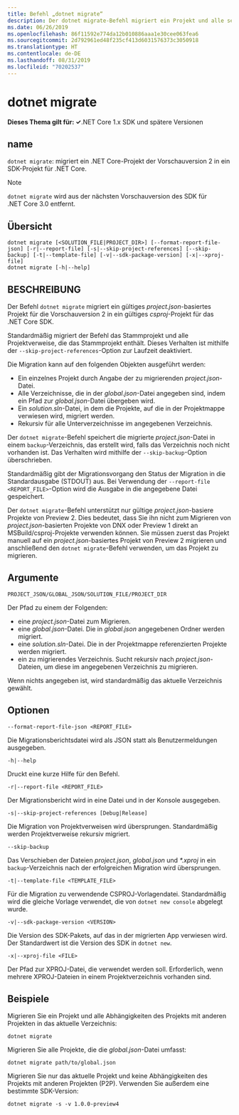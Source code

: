 ```yaml
---
title: Befehl „dotnet migrate“
description: Der dotnet migrate-Befehl migriert ein Projekt und alle seine Abhängigkeiten.
ms.date: 06/26/2019
ms.openlocfilehash: 86f11592e774da12b010886aaa1e30cee063fea6
ms.sourcegitcommit: 2d792961ed48f235cf413d6031576373c3050918
ms.translationtype: HT
ms.contentlocale: de-DE
ms.lasthandoff: 08/31/2019
ms.locfileid: "70202537"
---
```

# <a name="dotnet-migrate"></a>dotnet migrate

**Dieses Thema gilt für: ✓**.NET Core 1.x SDK und spätere Versionen

<!-- todo: uncomment when all CLI commands are reviewed
[!INCLUDE [topic-appliesto-net-core-all](../../../includes/topic-appliesto-net-core-all.md)]
-->

## <a name="name"></a>name

`dotnet migrate`: migriert ein .NET Core-Projekt der Vorschauversion 2 in ein SDK-Projekt für .NET Core.

> [!NOTE]
> `dotnet migrate` wird aus der nächsten Vorschauversion des SDK für .NET Core 3.0 entfernt.

## <a name="synopsis"></a>Übersicht

```console
dotnet migrate [<SOLUTION_FILE|PROJECT_DIR>] [--format-report-file-json] [-r|--report-file] [-s|--skip-project-references] [--skip-backup] [-t|--template-file] [-v|--sdk-package-version] [-x|--xproj-file]
dotnet migrate [-h|--help]
```

## <a name="description"></a>BESCHREIBUNG

Der Befehl `dotnet migrate` migriert ein gültiges *project.json*-basiertes Projekt für die Vorschauversion 2 in ein gültiges *csproj*-Projekt für das .NET Core SDK.

Standardmäßig migriert der Befehl das Stammprojekt und alle Projektverweise, die das Stammprojekt enthält. Dieses Verhalten ist mithilfe der `--skip-project-references`-Option zur Laufzeit deaktiviert.

Die Migration kann auf den folgenden Objekten ausgeführt werden:

* Ein einzelnes Projekt durch Angabe der zu migrierenden *project.json*-Datei.
* Alle Verzeichnisse, die in der *global.json*-Datei angegeben sind, indem ein Pfad zur *global.json*-Datei übergeben wird.
* Ein *solution.sln*-Datei, in dem die Projekte, auf die in der Projektmappe verwiesen wird, migriert werden.
* Rekursiv für alle Unterverzeichnisse im angegebenen Verzeichnis.

Der `dotnet migrate`-Befehl speichert die migrierte *project.json*-Datei in einem `backup`-Verzeichnis, das erstellt wird, falls das Verzeichnis noch nicht vorhanden ist. Das Verhalten wird mithilfe der `--skip-backup`-Option überschrieben.

Standardmäßig gibt der Migrationsvorgang den Status der Migration in die Standardausgabe (STDOUT) aus. Bei Verwendung der `--report-file <REPORT_FILE>`-Option wird die Ausgabe in die angegebene Datei gespeichert.

Der `dotnet migrate`-Befehl unterstützt nur gültige *project.json*-basiere Projekte von Preview 2. Dies bedeutet, dass Sie ihn nicht zum Migrieren von *project.json*-basierten Projekte von DNX oder Preview 1 direkt an MSBuild/csproj-Projekte verwenden können. Sie müssen zuerst das Projekt manuell auf ein *project.json*-basiertes Projekt von Preview 2 migrieren und anschließend den `dotnet migrate`-Befehl verwenden, um das Projekt zu migrieren.

## <a name="arguments"></a>Argumente

`PROJECT_JSON/GLOBAL_JSON/SOLUTION_FILE/PROJECT_DIR`

Der Pfad zu einem der Folgenden:

* eine *project.json*-Datei zum Migrieren.
* eine *global.json*-Datei. Die in *global.json* angegebenen Ordner werden migriert.
* eine *solution.sln*-Datei. Die in der Projektmappe referenzierten Projekte werden migriert.
* ein zu migrierendes Verzeichnis. Sucht rekursiv nach *project.json*-Dateien, um diese im angegebenen Verzeichnis zu migrieren.

Wenn nichts angegeben ist, wird standardmäßig das aktuelle Verzeichnis gewählt.

## <a name="options"></a>Optionen

`--format-report-file-json <REPORT_FILE>`

Die Migrationsberichtsdatei wird als JSON statt als Benutzermeldungen ausgegeben.

`-h|--help`

Druckt eine kurze Hilfe für den Befehl.

`-r|--report-file <REPORT_FILE>`

Der Migrationsbericht wird in eine Datei und in der Konsole ausgegeben.

`-s|--skip-project-references [Debug|Release]`

Die Migration von Projektverweisen wird übersprungen. Standardmäßig werden Projektverweise rekursiv migriert.

`--skip-backup`

Das Verschieben der Dateien *project.json*, *global.json* und *\*.xproj* in ein `backup`-Verzeichnis nach der erfolgreichen Migration wird übersprungen.

`-t|--template-file <TEMPLATE_FILE>`

Für die Migration zu verwendende CSPROJ-Vorlagendatei. Standardmäßig wird die gleiche Vorlage verwendet, die von `dotnet new console` abgelegt wurde.

`-v|--sdk-package-version <VERSION>`

Die Version des SDK-Pakets, auf das in der migrierten App verwiesen wird. Der Standardwert ist die Version des SDK in `dotnet new`.

`-x|--xproj-file <FILE>`

Der Pfad zur XPROJ-Datei, die verwendet werden soll. Erforderlich, wenn mehrere XPROJ-Dateien in einem Projektverzeichnis vorhanden sind.

## <a name="examples"></a>Beispiele

Migrieren Sie ein Projekt und alle Abhängigkeiten des Projekts mit anderen Projekten in das aktuelle Verzeichnis:

`dotnet migrate`

Migrieren Sie alle Projekte, die die *global.json*-Datei umfasst:

`dotnet migrate path/to/global.json`

Migrieren Sie nur das aktuelle Projekt und keine Abhängigkeiten des Projekts mit anderen Projekten (P2P). Verwenden Sie außerdem eine bestimmte SDK-Version:

`dotnet migrate -s -v 1.0.0-preview4`
